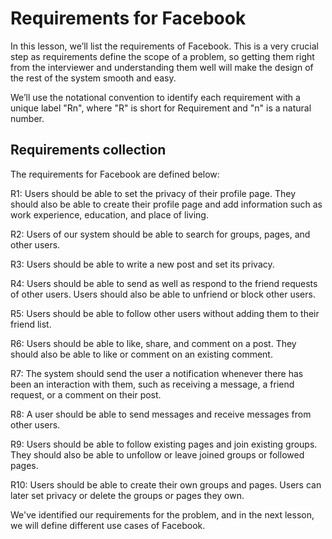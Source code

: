 # Requirements for Facebook
In this lesson, we’ll list the requirements of Facebook. This is a very crucial step as requirements define the scope of a problem, so getting them right from the interviewer and understanding them well will make the design of the rest of the system smooth and easy.

We’ll use the notational convention to identify each requirement with a unique label "Rn", where "R" is short for Requirement and "n" is a natural number.


## Requirements collection
The requirements for Facebook are defined below:

R1: Users should be able to set the privacy of their profile page. They should also be able to create their profile page and add information such as work experience, education, and place of living.

R2: Users of our system should be able to search for groups, pages, and other users.

R3: Users should be able to write a new post and set its privacy.

R4: Users should be able to send as well as respond to the friend requests of other users. Users should also be able to unfriend or block other users.

R5: Users should be able to follow other users without adding them to their friend list.

R6: Users should be able to like, share, and comment on a post. They should also be able to like or comment on an existing comment.

R7: The system should send the user a notification whenever there has been an interaction with them, such as receiving a message, a friend request, or a comment on their post.

R8: A user should be able to send messages and receive messages from other users.

R9: Users should be able to follow existing pages and join existing groups. They should also be able to unfollow or leave joined groups or followed pages.

R10: Users should be able to create their own groups and pages. Users can later set privacy or delete the groups or pages they own.

We've identified our requirements for the problem, and in the next lesson, we will define different use cases of Facebook.
